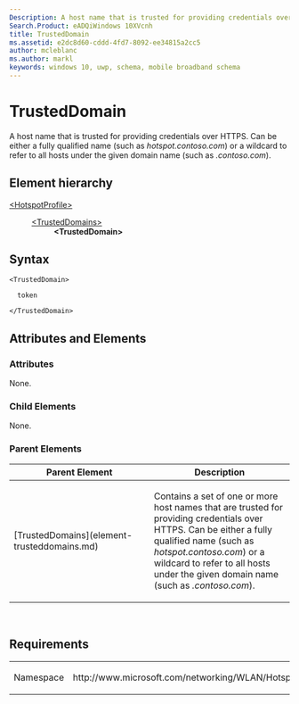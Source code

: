 ```yaml
---
Description: A host name that is trusted for providing credentials over HTTPS. 
Search.Product: eADQiWindows 10XVcnh
title: TrustedDomain
ms.assetid: e2dc8d60-cddd-4fd7-8092-ee34815a2cc5
author: mcleblanc
ms.author: markl
keywords: windows 10, uwp, schema, mobile broadband schema
---
```


# TrustedDomain


A host name that is trusted for providing credentials over HTTPS. Can be either a fully qualified name (such as *hotspot.contoso.com*) or a wildcard to refer to all hosts under the given domain name (such as *.contoso.com*).

## Element hierarchy

<dl>
<dt><a href="element-hotspotprofile.md">&lt;HotspotProfile&gt;</a></dt>
<dd>
<dl>
<dt><a href="element-trusteddomains.md">&lt;TrustedDomains&gt;</a></dt>
<dd><b>&lt;TrustedDomain&gt;</b></dd>
</dl>
</dd>
</dl>

## Syntax

``` syntax
<TrustedDomain>

  token

</TrustedDomain>
```

## Attributes and Elements


### Attributes

None.

### Child Elements

None.

### Parent Elements

<table>
<colgroup>
<col width="50%" />
<col width="50%" />
</colgroup>
<thead>
<tr class="header">
<th>Parent Element</th>
<th>Description</th>
</tr>
</thead>
<tbody>
<tr class="odd">
<td>[TrustedDomains](element-trusteddomains.md)</td>
<td><p>Contains a set of one or more host names that are trusted for providing credentials over HTTPS. Can be either a fully qualified name (such as <em>hotspot.contoso.com</em>) or a wildcard to refer to all hosts under the given domain name (such as <em>.contoso.com</em>).</p></td>
</tr>
</tbody>
</table>

 

## Requirements

<table>
<colgroup>
<col width="50%" />
<col width="50%" />
</colgroup>
<tbody>
<tr class="odd">
<td><p>Namespace</p></td>
<td><p>http://www.microsoft.com/networking/WLAN/HotspotProfile/v1</p></td>
</tr>
</tbody>
</table>

 

 




